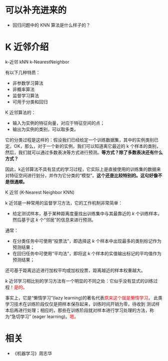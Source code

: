 
# 可以补充进来的

- 回归问题中的 KNN 算法是什么样子的？



# K 近邻介绍

k-近邻 kNN k-NearestNeighbor

有以下几种特质：

- 非参数学习算法
- 非概率算法
- 监督学习算法
- 可用于分类和回归


K 近邻算法的：

* 输入为实例的特征向量，对应于特征空间的点；
* 输出为实例的类别，可以取多类。


它的分类过程是这样的：假设我们已经给定一个训练数据集，其中的实例类别已定。OK，那么，对于一个新的实例，我们可以知道离它最近的 k 个样本的类别，然后，我们就可以通过多数表决等方式进行预测。**等方式？除了多数表决还有什么方式？**

因此，k近邻算法不具有显式的学习过程，它实际上是直接使用的训练集的数据来对特征空间进行划分，并作为它分类的“模型”。**这个还是比较特别的。这句好像不是很通顺。**




K 近邻 (K-Nearest Neighbor  KNN)

k 近邻是一种常用的监督学习方法，它的工作机制非常简单：

- 给定测试样本，基于某种距离度量找出训练集中与其最靠近的  $k$ 个训练样本，然后基于这 $k$ 个“邻居”的信息来进行预测。

通常：

- 在分类任务中可使用“投票法”，即选择这 $k$ 个样本中出现最多的类别标记作为预测结果；
- 在回归任务中可使用“平均法”，即将这 $k$ 个样本的实值输出标记的平均值作为预测结果；

还可基于距离远近进行加权平均或加权投票，距离越近的样本权重越大。

$k$ 近邻学习相比别的学习方法有一个明显的不同之处：它似乎没有显式的训练过程！<span style="color:red;">是的。</span>

事实上，它是“懒惰学习”(lazy learning)的著名代表<span style="color:red;">原来这个就是懒惰学习</span>， 此类学习技术在训练阶段仅仅是把样本保存起来，训练时间开销为零，待收到 测试样本后再进行处理；相应的，那些在训练阶段就对样本进行学习处理的方法，称为“急切学习” (eager learning)。<span style="color:red;">嗯。</span>




# 相关

- 《机器学习》周志华
